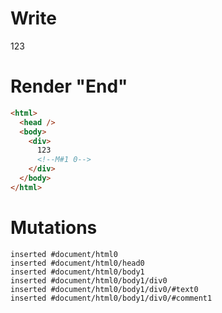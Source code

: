 # Write
  <div>123<!M#1 0></div>


# Render "End"
```html
<html>
  <head />
  <body>
    <div>
      123
      <!--M#1 0-->
    </div>
  </body>
</html>
```

# Mutations
```
inserted #document/html0
inserted #document/html0/head0
inserted #document/html0/body1
inserted #document/html0/body1/div0
inserted #document/html0/body1/div0/#text0
inserted #document/html0/body1/div0/#comment1
```